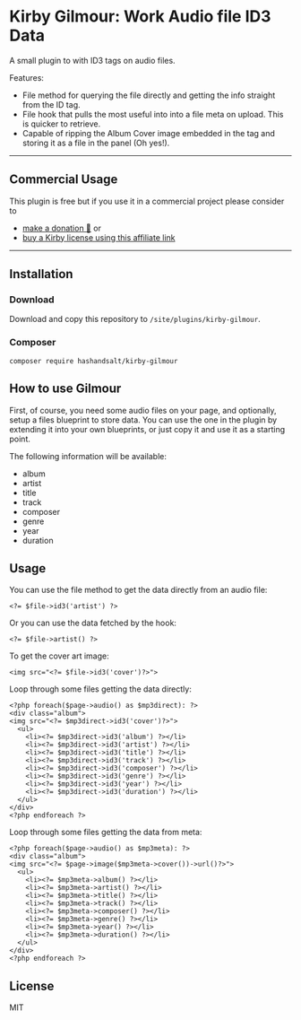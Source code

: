 # Kirby Gilmour: Work Audio file ID3 Data

A small plugin to with ID3 tags on audio files.

Features:

* File method for querying the file directly and getting the info straight from the ID tag.
* File hook that pulls the most useful into into a file meta on upload. This is quicker to retrieve.
* Capable of ripping the Album Cover image embedded in the tag and storing it as a file in the panel (Oh yes!).

****

## Commercial Usage

This plugin is free but if you use it in a commercial project please consider to
- [make a donation 🍻](https://paypal.me/hashandsalt?locale.x=en_GB) or
- [buy a Kirby license using this affiliate link](https://a.paddle.com/v2/click/1129/36141?link=1170)

****

## Installation

### Download

Download and copy this repository to `/site/plugins/kirby-gilmour`.

### Composer

```
composer require hashandsalt/kirby-gilmour
```

## How to use Gilmour

First, of course, you need some audio files on your page, and optionally, setup a files blueprint to store data. You can use the one in the plugin by extending
it into your own blueprints, or just copy it and use it as a starting point.

The following information will be available:

* album
* artist
* title
* track
* composer
* genre
* year
* duration


## Usage

You can use the file method to get the data directly from an audio file:

```
<?= $file->id3('artist') ?>
```

Or you can use the data fetched by the hook:

```
<?= $file->artist() ?>
```

To get the cover art image:

```
<img src="<?= $file->id3('cover')?>">
```

Loop through some files getting the data directly:

```
<?php foreach($page->audio() as $mp3direct): ?>
<div class="album">
<img src="<?= $mp3direct->id3('cover')?>">
  <ul>
    <li><?= $mp3direct->id3('album') ?></li>
    <li><?= $mp3direct->id3('artist') ?></li>
    <li><?= $mp3direct->id3('title') ?></li>
    <li><?= $mp3direct->id3('track') ?></li>
    <li><?= $mp3direct->id3('composer') ?></li>
    <li><?= $mp3direct->id3('genre') ?></li>
    <li><?= $mp3direct->id3('year') ?></li>
    <li><?= $mp3direct->id3('duration') ?></li>
  </ul>
</div>
<?php endforeach ?>
```

Loop through some files getting the data from meta:

```
<?php foreach($page->audio() as $mp3meta): ?>
<div class="album">
<img src="<?= $page->image($mp3meta->cover())->url()?>">
  <ul>
    <li><?= $mp3meta->album() ?></li>
    <li><?= $mp3meta->artist() ?></li>
    <li><?= $mp3meta->title() ?></li>
    <li><?= $mp3meta->track() ?></li>
    <li><?= $mp3meta->composer() ?></li>
    <li><?= $mp3meta->genre() ?></li>
    <li><?= $mp3meta->year() ?></li>
    <li><?= $mp3meta->duration() ?></li>
  </ul>
</div>
<?php endforeach ?>
```

## License

MIT
